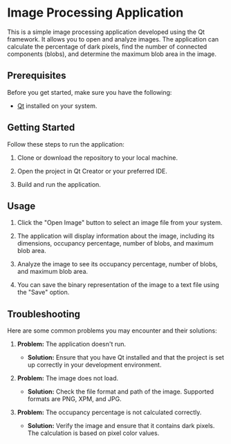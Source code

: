 # Image Processing Application

This is a simple image processing application developed using the Qt framework. It allows you to open and analyze images. The application can calculate the percentage of dark pixels, find the number of connected components (blobs), and determine the maximum blob area in the image.

## Prerequisites

Before you get started, make sure you have the following:

- [Qt](https://www.qt.io/download) installed on your system.

## Getting Started

Follow these steps to run the application:

1. Clone or download the repository to your local machine.

2. Open the project in Qt Creator or your preferred IDE.

3. Build and run the application.

## Usage

1. Click the "Open Image" button to select an image file from your system.

2. The application will display information about the image, including its dimensions, occupancy percentage, number of blobs, and maximum blob area.

3. Analyze the image to see its occupancy percentage, number of blobs, and maximum blob area.

4. You can save the binary representation of the image to a text file using the "Save" option.

## Troubleshooting

Here are some common problems you may encounter and their solutions:

1. **Problem:** The application doesn't run.
   - **Solution:** Ensure that you have Qt installed and that the project is set up correctly in your development environment.

2. **Problem:** The image does not load.
   - **Solution:** Check the file format and path of the image. Supported formats are PNG, XPM, and JPG.

3. **Problem:** The occupancy percentage is not calculated correctly.
   - **Solution:** Verify the image and ensure that it contains dark pixels. The calculation is based on pixel color values.

